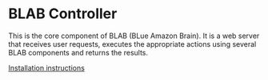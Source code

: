 # BLAB Controller

This is the core component of BLAB (BLue Amazon Brain). It is a web server that receives user requests, executes the
appropriate actions using several BLAB components and returns the results.

[Installation instructions](INSTALL.md)
